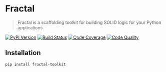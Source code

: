 # Fractal

> Fractal is a scaffolding toolkit for building SOLID logic for your Python applications.

[![PyPI Version][pypi-image]][pypi-url]
[![Build Status][build-image]][build-url]
[![Code Coverage][coverage-image]][coverage-url]
[![Code Quality][quality-image]][quality-url]

## Installation

```sh
pip install fractal-toolkit
```

<!-- Badges -->

[pypi-image]: https://img.shields.io/pypi/v/fractal-toolkit
[pypi-url]: https://pypi.org/project/fractal-toolkit/
[build-image]: https://github.com/douwevandermeij/fractal/actions/workflows/build.yml/badge.svg
[build-url]: https://github.com/douwevandermeij/fractal/actions/workflows/build.yml
[coverage-image]: https://codecov.io/gh/douwevandermeij/fractal/branch/main/graph/badge.svg
[coverage-url]: https://codecov.io/gh/douwevandermeij/fractal
[quality-image]: https://api.codeclimate.com/v1/badges/55adbc041d119d371ef7/maintainability
[quality-url]: https://codeclimate.com/github/douwevandermeij/fractal